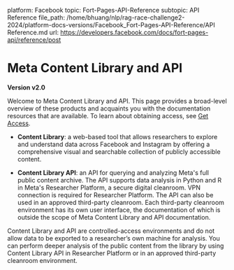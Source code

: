 platform: Facebook
topic: Fort-Pages-API-Reference
subtopic: API Reference
file_path: /home/bhuang/nlp/rag-race-challenge2-2024/platform-docs-versions/Facebook_Fort-Pages-API-Reference/API Reference.md
url: https://developers.facebook.com/docs/fort-pages-api/reference/post

# Meta Content Library and API

**Version v2.0**

Welcome to Meta Content Library and API. This page provides a broad-level overview of these products and acquaints you with the documentation resources that are available. To learn about obtaining access, see [Get Access](https://developers.facebook.com/docs/content-library-api/get-access).

* **Content Library**: a web-based tool that allows researchers to explore and understand data across Facebook and Instagram by offering a comprehensive visual and searchable collection of publicly accessible content.
    
* **Content Library API**: an API for querying and analyzing Meta's full public content archive. The API supports data analysis in Python and R in Meta's Researcher Platform, a secure digital cleanroom. VPN connection is required for Researcher Platform. The API can also be used in an approved third-party cleanroom. Each third-party cleanroom environment has its own user interface, the documentation of which is outside the scope of Meta Content Library and API documentation.
    

Content Library and API are controlled-access environments and do not allow data to be exported to a researcher’s own machine for analysis. You can perform deeper analysis of the public content from the library by using Content Library API in Researcher Platform or in an approved third-party cleanroom environment.